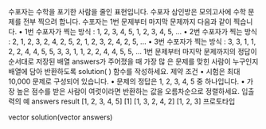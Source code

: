 수포자는 수학을 포기한 사람을 줄인 표현입니다. 수포자 삼인방은 모의고사에 수학 문제를 전부 
찍으려 합니다. 수포자는 1번 문제부터 마지막 문제까지 다음과 같이 찍습니다.
• 1번 수포자가 찍는 방식 : 1, 2, 3, 4, 5, 1, 2, 3, 4, 5, ...
• 2번 수포자가 찍는 방식 : 2, 1, 2, 3, 2, 4, 2, 5, 2, 1, 2, 3, 2, 4, 2, 5, ...
• 3번 수포자가 찍는 방식 : 3, 3, 1, 1, 2, 2, 4, 4, 5, 5, 3, 3, 1, 1, 2, 2, 4, 4, 5, 5, ...
1번 문제부터 마지막 문제까지의 정답이 순서대로 저장된 배열 answers가 주어졌을 때 가장 많
은 문제를 맞힌 사람이 누구인지 배열에 담아 반환하도록 solution( ) 함수를 작성하세요.
제약 조건
• 시험은 최대 10,000 문제로 구성되어 있습니다.
• 문제의 정답은 1, 2, 3, 4, 5 중 하나입니다.
• 가장 높은 점수를 받은 사람이 여럿이라면 반환하는 값을 오름차순으로 정렬하세요.
입출력의 예
answers result
[1, 2, 3, 4, 5] [1]
[1, 3, 2, 4, 2] [1, 2, 3]
프로토타입

vector<int> solution(vector<int> answers)